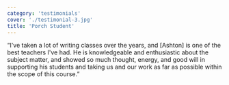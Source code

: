 ```yaml
---
category: 'testimonials'
cover: './testimonial-3.jpg'
title: 'Porch Student'
---
```


“I've taken a lot of writing classes over the years, and [Ashton] is one of the best teachers I've had. He is knowledgeable and enthusiastic about the subject matter, and showed so much thought, energy, and good will in supporting his students and taking us and our work as far as possible within the scope of this course.”
